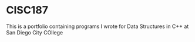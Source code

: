 # CISC187

This is a portfolio containing programs I wrote for Data Structures in C++ at San Diego City COllege
